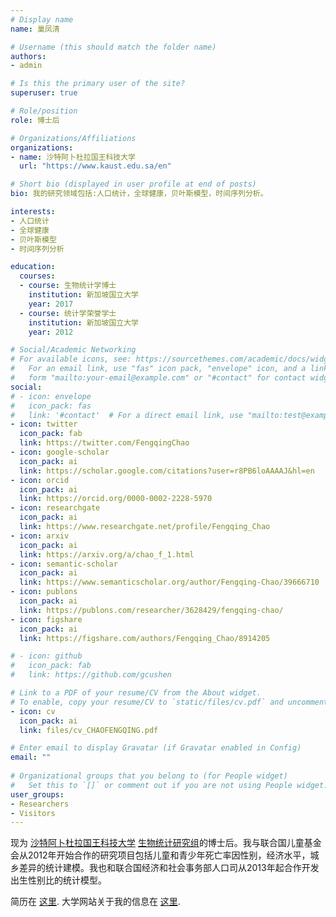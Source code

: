 ```yaml
---
# Display name
name: 巢凤清

# Username (this should match the folder name)
authors:
- admin

# Is this the primary user of the site?
superuser: true

# Role/position
role: 博士后

# Organizations/Affiliations
organizations:
- name: 沙特阿卜杜拉国王科技大学
  url: "https://www.kaust.edu.sa/en"

# Short bio (displayed in user profile at end of posts)
bio: 我的研究领域包括:人口统计，全球健康，贝叶斯模型，时间序列分析。

interests:
- 人口统计
- 全球健康
- 贝叶斯模型
- 时间序列分析

education:
  courses:
  - course: 生物统计学博士
    institution: 新加坡国立大学
    year: 2017
  - course: 统计学荣誉学士
    institution: 新加坡国立大学
    year: 2012

# Social/Academic Networking
# For available icons, see: https://sourcethemes.com/academic/docs/widgets/#icons
#   For an email link, use "fas" icon pack, "envelope" icon, and a link in the
#   form "mailto:your-email@example.com" or "#contact" for contact widget.
social:
# - icon: envelope
#   icon_pack: fas
#   link: '#contact'  # For a direct email link, use "mailto:test@example.org".
- icon: twitter
  icon_pack: fab
  link: https://twitter.com/FengqingChao
- icon: google-scholar
  icon_pack: ai
  link: https://scholar.google.com/citations?user=r8PB6loAAAAJ&hl=en
- icon: orcid
  icon_pack: ai
  link: https://orcid.org/0000-0002-2228-5970
- icon: researchgate
  icon_pack: ai
  link: https://www.researchgate.net/profile/Fengqing_Chao
- icon: arxiv
  icon_pack: ai
  link: https://arxiv.org/a/chao_f_1.html
- icon: semantic-scholar
  icon_pack: ai
  link: https://www.semanticscholar.org/author/Fengqing-Chao/39666710
- icon: publons
  icon_pack: ai
  link: https://publons.com/researcher/3628429/fengqing-chao/
- icon: figshare
  icon_pack: ai
  link: https://figshare.com/authors/Fengqing_Chao/8914205

# - icon: github
#   icon_pack: fab
#   link: https://github.com/gcushen

# Link to a PDF of your resume/CV from the About widget.
# To enable, copy your resume/CV to `static/files/cv.pdf` and uncomment the lines below.  
- icon: cv
  icon_pack: ai
  link: files/cv_CHAOFENGQING.pdf

# Enter email to display Gravatar (if Gravatar enabled in Config)
email: ""
  
# Organizational groups that you belong to (for People widget)
#   Set this to `[]` or comment out if you are not using People widget.  
user_groups:
- Researchers
- Visitors
---
```


现为 [沙特阿卜杜拉国王科技大学](https://www.kaust.edu.sa/en) [生物统计研究组](https://cemse.kaust.edu.sa/biostats)的博士后。我与联合国儿童基金会从2012年开始合作的研究项目包括儿童和青少年死亡率因性别，经济水平，城乡差异的统计建模。我也和联合国经济和社会事务部人口司从2013年起合作开发出生性别比的统计模型。

简历在 [这里](https://www.fengqingchao.com/files/cv_CHAOFENGQING.pdf). 大学网站关于我的信息在 [这里](https://cemse.kaust.edu.sa/biostats/people/person/fengqing-chao).



